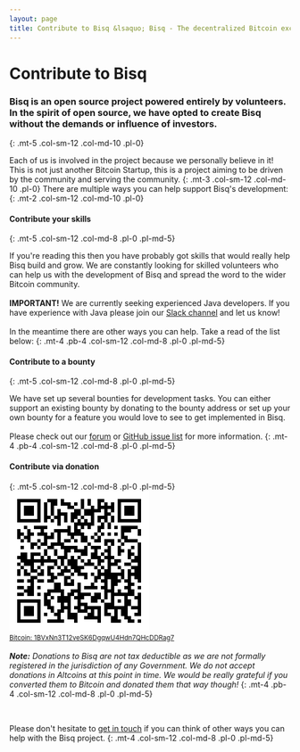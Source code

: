```yaml
---
layout: page
title: Contribute to Bisq &lsaquo; Bisq - The decentralized Bitcoin exchange
---
```

# Contribute to Bisq

### Bisq is an open source project powered entirely by volunteers. In the spirit of open source, we have opted to create Bisq without the demands or influence of investors.
{: .mt-5 .col-sm-12 .col-md-10 .pl-0}

Each of us is involved in the project because we personally believe in it! This is not just another Bitcoin Startup, this is a project aiming to be driven by the community and serving the community.
{: .mt-3 .col-sm-12 .col-md-10 .pl-0}
There are multiple ways you can help support Bisq's development:
{: .mt-2 .col-sm-12 .col-md-10 .pl-0}


#### Contribute your skills
{: .mt-5 .col-sm-12 .col-md-8 .pl-0 .pl-md-5}

If you're reading this then you have probably got skills that would really help Bisq build and grow. We are constantly looking for skilled volunteers who can help us with the development of Bisq and spread the word to the wider Bitcoin community.
<br><br>
**IMPORTANT!** We are currently seeking experienced Java developers. If you have experience with Java please join our [Slack channel](https://bisq.network/slack-invite) and let us know!
<br><br>
In the meantime there are other ways you can help. Take a read of the list below:
{: .mt-4 .pb-4 .col-sm-12 .col-md-8 .pl-0 .pl-md-5}


#### Contribute to a bounty
{: .mt-5 .col-sm-12 .col-md-8 .pl-0 .pl-md-5}

We have set up several bounties for development tasks. You can either support an existing bounty by donating to the bounty address or set up your own bounty for a feature you would love to see to get implemented in Bisq.
<br><br>
Please check out our [forum](https://forum.bitsquare.io/t/bitsquare-bounties-rule-set-and-overview/220) or [GitHub issue list](https://github.com/bisq-network/bisq/issues?q=is%3Aissue+is%3Aopen+bounty+label%3A%22%24BSQ+bounty%22) for more information.
{: .mt-4 .pb-4 .col-sm-12 .col-md-8 .pl-0 .pl-md-5}


#### Contribute via donation
{: .mt-5 .col-sm-12 .col-md-8 .pl-0 .pl-md-5}
<a href="https://blockchain.info/address/1BVxNn3T12veSK6DgqwU4Hdn7QHcDDRag7"><img src="/images/donate-to-bitsquare.png" alt="Support Bisq by donating to our support fund at 1BVxNn3T12veSK6DgqwU4Hdn7QHcDDRag7">
<br>
<small>Bitcoin: 1BVxNn3T12veSK6DgqwU4Hdn7QHcDDRag7</small>
</a>
<br><br>
_**Note:** Donations to Bisq are not tax deductible as we are not formally registered in the jurisdiction of any Government. We do not accept donations in Altcoins at this point in time. We would be really grateful if you converted them to Bitcoin and donated them that way though!_
{: .mt-4 .pb-4 .col-sm-12 .col-md-8 .pl-0 .pl-md-5}

<br>

Please don't hesitate to [get in touch](https://bisq.network/community/) if you can think of other ways you can help with the Bisq project.
{: .mt-4 .col-sm-12 .col-md-8 .pl-0 .pl-md-5}
